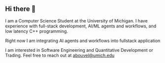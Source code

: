 ## Hi there 👋
I am a Computer Science Student at the University of Michigan. I have experience with full-stack development, AI/ML agents and workflows, and low latency C++ programming. 

Right now I am integrating AI agents and workflows into fullstack application

I am interested in Software Engineering and Quantitative Development or Trading. Feel free to reach out at abouvel@umich.edu 

<!--
**abouvel/abouvel** is a ✨ _special_ ✨ repository because its `README.md` (this file) appears on your GitHub profile.

Here are some ideas to get you started:

- 🔭 I’m currently working on ...
- 🌱 I’m currently learning ...
- 👯 I’m looking to collaborate on ...
- 🤔 I’m looking for help with ...
- 💬 Ask me about ...
- 📫 How to reach me: ...
- 😄 Pronouns: ...
- ⚡ Fun fact: ...
-->

